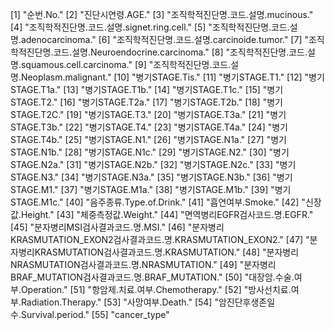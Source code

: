 
 [1] "순번.No."
 [2] "진단시연령.AGE."
 [3] "조직학적진단명.코드.설명.mucinous."
 [4] "조직학적진단명.코드.설명.signet.ring.cell."
 [5] "조직학적진단명.코드.설명.adenocarcinoma."
 [6] "조직학적진단명.코드.설명.carcinoide.tumor."
 [7] "조직학적진단명.코드.설명.Neuroendocrine.carcinoma."
 [8] "조직학적진단명.코드.설명.squamous.cell.carcinoma."
 [9] "조직학적진단명.코드.설명.Neoplasm.malignant."
[10] "병기STAGE.Tis."
[11] "병기STAGE.T1."
[12] "병기STAGE.T1a."
[13] "병기STAGE.T1b."
[14] "병기STAGE.T1c."
[15] "병기STAGE.T2."
[16] "병기STAGE.T2a."
[17] "병기STAGE.T2b."
[18] "병기STAGE.T2C."
[19] "병기STAGE.T3."
[20] "병기STAGE.T3a."
[21] "병기STAGE.T3b."
[22] "병기STAGE.T4."
[23] "병기STAGE.T4a."
[24] "병기STAGE.T4b."
[25] "병기STAGE.N1."
[26] "병기STAGE.N1a."
[27] "병기STAGE.N1b."
[28] "병기STAGE.N1c."
[29] "병기STAGE.N2."
[30] "병기STAGE.N2a."
[31] "병기STAGE.N2b."
[32] "병기STAGE.N2c."
[33] "병기STAGE.N3."
[34] "병기STAGE.N3a."
[35] "병기STAGE.N3b."
[36] "병기STAGE.M1."
[37] "병기STAGE.M1a."
[38] "병기STAGE.M1b."
[39] "병기STAGE.M1c."
[40] "음주종류.Type.of.Drink."
[41] "흡연여부.Smoke."
[42] "신장값.Height."
[43] "체중측정값.Weight."
[44] "면역병리EGFR검사코드.명.EGFR."
[45] "분자병리MSI검사결과코드.명.MSI."
[46] "분자병리KRASMUTATION_EXON2검사결과코드.명.KRASMUTATION_EXON2."
[47] "분자병리KRASMUTATION검사결과코드.명.KRASMUTATION."
[48] "분자병리NRASMUTATION검사결과코드.명.NRASMUTATION."
[49] "분자병리BRAF_MUTATION검사결과코드.명.BRAF_MUTATION."
[50] "대장암.수술.여부.Operation."
[51] "항암제.치료.여부.Chemotherapy."
[52] "방사선치료.여부.Radiation.Therapy."
[53] "사망여부.Death."
[54] "암진단후생존일수.Survival.period."
[55] "cancer_type"
